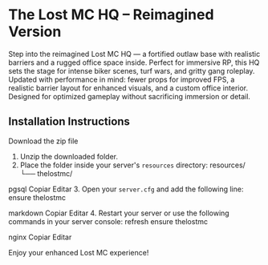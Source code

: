 # The Lost MC HQ – Reimagined Version

Step into the reimagined Lost MC HQ — a fortified outlaw base with realistic barriers and a rugged office space inside. Perfect for immersive RP, this HQ sets the stage for intense biker scenes, turf wars, and gritty gang roleplay. Updated with performance in mind: fewer props for improved FPS, a realistic barrier layout for enhanced visuals, and a custom office interior. Designed for optimized gameplay without sacrificing immersion or detail.

## Installation Instructions
Download the zip file
1. Unzip the downloaded folder.
2. Place the folder inside your server's `resources` directory:
resources/
└── thelostmc/

pgsql
Copiar
Editar
3. Open your `server.cfg` and add the following line:
ensure thelostmc

markdown
Copiar
Editar
4. Restart your server or use the following commands in your server console:
refresh
ensure thelostmc

nginx
Copiar
Editar

Enjoy your enhanced Lost MC experience!
